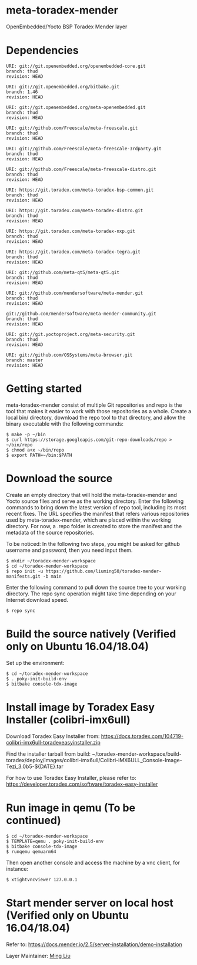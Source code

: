 # meta-toradex-mender
OpenEmbedded/Yocto BSP Toradex Mender layer


# Dependencies

```
URI: git://git.openembedded.org/openembedded-core.git
branch: thud
revision: HEAD

URI: git://git.openembedded.org/bitbake.git
branch: 1.46
revision: HEAD

URI: git://git.openembedded.org/meta-openembedded.git
branch: thud
revision: HEAD

URI: git://github.com/Freescale/meta-freescale.git
branch: thud
revision: HEAD

URI: git://github.com/Freescale/meta-freescale-3rdparty.git
branch: thud
revision: HEAD

URI: git://github.com/Freescale/meta-freescale-distro.git
branch: thud
revision: HEAD

URI: https://git.toradex.com/meta-toradex-bsp-common.git
branch: thud
revision: HEAD

URI: https://git.toradex.com/meta-toradex-distro.git
branch: thud
revision: HEAD

URI: https://git.toradex.com/meta-toradex-nxp.git
branch: thud
revision: HEAD

URI: https://git.toradex.com/meta-toradex-tegra.git
branch: thud
revision: HEAD

URI: git://github.com/meta-qt5/meta-qt5.git
branch: thud
revision: HEAD

URI: git://github.com/mendersoftware/meta-mender.git
branch: thud
revision: HEAD

git://github.com/mendersoftware/meta-mender-community.git
branch: thud
revision: HEAD

URI: git://git.yoctoproject.org/meta-security.git
branch: thud
revision: HEAD

URI: git://github.com/OSSystems/meta-browser.git
branch: master
revision: HEAD

```


# Getting started

meta-toradex-mender consist of multiple Git repositories and repo is the tool that makes it easier to work with those repositories as a whole. Create a local bin/ directory, download the repo tool to that directory, and allow the binary executable with the following commands:

```
$ make -p ~/bin
$ curl https://storage.googleapis.com/git-repo-downloads/repo > ~/bin/repo
$ chmod a+x ~/bin/repo
$ export PATH=~/bin:$PATH
```


# Download the source

Create an empty directory that will hold the meta-toradex-mender and Yocto source files and serve as the working directory. Enter the following commands to bring down the latest version of repo tool, including its most recent fixes. The URL specifies the manifest that refers various repositories used by meta-toradex-mender, which are placed within the working directory. For now, a .repo folder is created to store the manifest and the metadata of the source repositories.

To be noticed: In the following two steps, you might be asked for github username and password, then you need input them.

```
$ mkdir ~/toradex-mender-workspace
$ cd ~/toradex-mender-workspace
$ repo init -u https://github.com/liuming50/toradex-mender-manifests.git -b main
```

Enter the following command to pull down the source tree to your working directory. The repo sync operation might take time depending on your Internet download speed.

```
$ repo sync
```


# Build the source natively (Verified only on Ubuntu 16.04/18.04)

Set up the environment:

```
$ cd ~/toradex-mender-workspace
$ . poky-init-build-env
$ bitbake console-tdx-image
```


# Install image by Toradex Easy Installer (colibri-imx6ull)

Download Toradex Easy Installer from:
https://docs.toradex.com/104719-colibri-imx6ull-toradexeasyinstaller.zip

Find the installer tarball from build:
~/toradex-mender-workspace/build-toradex/deploy/images/colibri-imx6ull/Colibri-iMX6ULL_Console-Image-Tezi_3.0b5-${DATE}.tar

For how to use Toradex Easy Installer, please refer to:
https://developer.toradex.com/software/toradex-easy-installer


# Run image in qemu (To be continued)

```
$ cd ~/toradex-mender-workspace
$ TEMPLATE=qemu . poky-init-build-env
$ bitbake console-tdx-image
$ runqemu qemuarm64
```


Then open another console and access the machine by a vnc client, for instance:

```
$ xtightvncviewer 127.0.0.1
```


# Start mender server on local host (Verified only on Ubuntu 16.04/18.04)

Refer to: https://docs.mender.io/2.5/server-installation/demo-installation


Layer Maintainer: [Ming Liu](<mailto:liu.ming50@gmail.com>)
